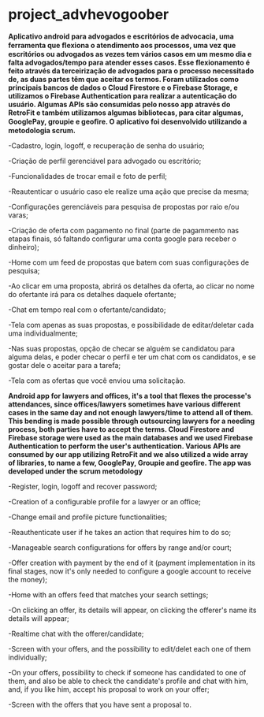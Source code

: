 # project_advhevogoober

**Aplicativo android para advogados e escritórios de advocacia, uma ferramenta que ﬂexiona o atendimento aos processos, 
uma vez que escritórios ou advogados as vezes tem vários casos em um mesmo dia e falta advogados/tempo para atender esses casos. Esse flexionamento é feito através da terceirização de advogados para o processo necessitado de, as duas partes têm que aceitar os termos. 
Foram utilizados como principais bancos de dados o Cloud Firestore e o Firebase Storage, e utilizamos o Firebase Authentication para
realizar a autenticação do usuário. Algumas APIs são consumidas pelo nosso app através do RetroFit e também utilizamos algumas bibliotecas, para citar algumas, GooglePay, groupie e geoﬁre. O aplicativo foi desenvolvido utilizando a metodologia scrum.**

-Cadastro, login, logoff, e recuperação de senha do usuário;

-Criação de perfil gerenciável para advogado ou escritório;

-Funcionalidades de trocar email e foto de perfil;

-Reautenticar o usuário caso ele realize uma ação que precise da mesma;

-Configurações gerenciáveis para pesquisa de propostas por raio e/ou varas;

-Criação de oferta com pagamento no final (parte de pagammento nas etapas finais, só faltando configurar uma conta google para receber o dinheiro);

-Home com um feed de propostas que batem com suas configurações de pesquisa;

-Ao clicar em uma proposta, abrirá os detalhes da oferta, ao clicar no nome do ofertante irá para os detalhes daquele ofertante;

-Chat em tempo real com o ofertante/candidato;

-Tela com apenas as suas propostas, e possibilidade de editar/deletar cada uma individualmente;

-Nas suas propostas, opção de checar se alguém se candidatou para alguma delas, e poder checar o perfil e ter um chat com os candidatos, e se gostar dele o aceitar para a tarefa;

-Tela com as ofertas que você enviou uma solicitação.



**Android app for lawyers and offices, it's a tool that flexes the processe's attendances, since offices/lawyers sometimes have various
different cases in the same day and not enough lawyers/time to attend all of them. This bending is made possible through outsourcing lawyers for a needing process, both parties have to accept the terms. Cloud Firestore and Firebase storage were used as the main databases and we used Firebase Authentication to perform the user's authentication. Various APIs are consumed by our app utilizing RetroFit and we also utilized a wide array of libraries, to name a few, GooglePay, Groupie and geofire. The app was developed under the scrum metodology** 

-Register, login, logoff and recover password;

-Creation of a configurable profile for a lawyer or an office;

-Change email and profile picture functionalities;

-Reauthenticate user if he takes an action that requires him to do so;

-Manageable search configurations for offers by range and/or court;

-Offer creation with payment by the end of it (payment implementation in its final stages, now it's only needed to configure a google account to receive the money);

-Home with an offers feed that matches your search settings;

-On clicking an offer, its details will appear, on clicking the offerer's name its details will appear; 

-Realtime chat with the offerer/candidate;

-Screen with your offers, and the possibility to edit/delet each one of them individually;

-On your offers, possibility to check if someone has candidated to one of them, and also be able to check the candidate's profile and chat with him, and, if you like him, accept his proposal to work on your offer;

-Screen with the offers that you have sent a proposal to.



